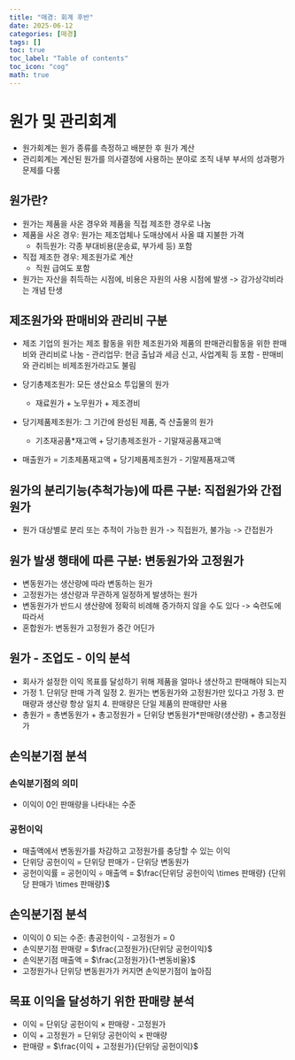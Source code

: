```yaml
---
title: "매경: 회계 후반"
date: 2025-06-12
categories: [매경]
tags: []
toc: true
toc_label: "Table of contents"
toc_icon: "cog"
math: true
---
```


# 원가 및 관리회계
- 원가회계는 원가 종류를 측정하고 배분한 후 원가 계산
- 관리회계는 계산된 원가를 의사결정에 사용하는 분야로 조직 내부 부서의 성과평가 문제를 다룸

## 원가란?
- 원가는 제품을 사온 경우와 제품을 직접 제조한 경우로 나눔
- 제품을 사온 경우: 원가는 제조업체나 도매상에서 사올 떄 지불한 가격
    - 취득원가: 각종 부대비용(운송료, 부가세 등) 포함
- 직접 제조한 경우: 제조원가로 계산
    - 직원 급여도 포함
- 원가는 자산을 취득하는 시점에, 비용은 자원의 사용 시점에 발생 -> 감가상각비라는 개념 탄생

## 제조원가와 판매비와 관리비 구분
- 제조 기업의 원가는 제조 활동을 위한 제조원가와 제품의 판매관리활동을 위한 판매비와 관리비로 나눔
      - 관리업무: 현금 출납과 세금 신고, 사업계획 등 포함
      - 판매비와 관리비는 비제조원가라고도 불림

- 당기총제조원가: 모든 생산요소 투입물의 원가
    - 재료원가 + 노무원가 + 제조경비
- 당기제품제조원가: 그 기간에 완성된 제품, 즉 산출물의 원가
    - 기초재공품*재고액 + 당기총제조원가 - 기말재공품재고액
- 매출원가 = 기초제품재고액 + 당기제품제조원가 - 기말제품재고액

## 원가의 분리기능(추척가능)에 따른 구분: 직접원가와 간접원가
- 원가 대상별로 분리 또는 추적이 가능한 원가 -> 직접원가, 불가능 -> 간접원가

## 원가 발생 행태에 따른 구분: 변동원가와 고정원가
- 변동원가는 생산량에 따라 변동하는 원가
- 고정원가는 생산량과 무관하게 일정하게 발생하는 원가
- 변동원가가 반드시 생산량에 정확히 비례해 증가하지 않을 수도 있다 -> 숙련도에 따라서
- 혼합원가: 변동원가 고정원가 중간 어딘가

## 원가 - 조업도 - 이익 분석

- 회사가 설정한 이익 목표를 달성하기 위해 제품을 얼마나 생산하고 판매해야 되는지
- 가정
      1. 단위당 판매 가격 일정
      2. 원가는 변동원가와 고정원가만 있다고 가정
      3. 판매량과 생산량 항상 일치
      4. 판매량은 단일 제품의 판매량만 사용
- 총원가 = 총변동원가 + 총고정원가 = 단위당 변동원가*판매량(생산량) + 총고정원가

## 손익분기점 분석
### 손익분기점의 의미
- 이익이 0인 판매량을 나타내는 수준

### 공헌이익
- 매출액에서 변동원가를 차감하고 고정원가를 충당할 수 있는 이익
- 단위당 공헌이익 = 단위당 판매가 - 단위당 변동원가
- 공헌이익률 = 공헌이익 $\div$ 매출액 = $\frac{단위당 공헌이익 \times 판매량} {단위당 판매가 \times 판매량}$

## 손익분기점 분석
- 이익이 0 되는 수준: 총공헌이익 - 고정원가 = 0
- 손익분기점 판매량 = $\frac{고정원가}{단위당 공헌이익}$
- 손익분기점 매출액 = $\frac{고정원가}{1-변동비율}$
- 고정원가나 단위당 변동원가가 커지면 손익분기점이 높아짐

## 목표 이익을 달성하기 위한 판매량 분석
- 이익 = 단위당 공헌이익 $\times$ 판매량 - 고정원가
- 이익 + 고정원가 = 단위당 공헌이익 $\times$ 판매량
- 판매량 = $\frac{이익 + 고정원가}{단위당 공헌이익}$

